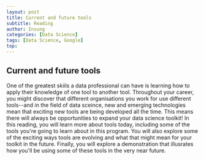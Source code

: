 ```yaml
---
layout: post
title: Current and future tools
subtitle: Reading
author: Insung
categories: [Data Science]
tags: [Data Science, Google]
top:
---
```

## Current and future tools

One of the greatest skiils a data professional can have is learning how to apply their knowledge of one tool to another tool. Throughout your career, you might discover that different organisations you work for use different tools--and in the field of data sceince, new and emerging technologies mean that exciting new tools are being developed all the time. This means there will always be opportunities to expand your data science toolkit! In this reading, you will learn more about tools today, including some of the tools you're going to learn about in this program. You will also explore some of the exciting ways tools are evolving and what that might mean for your toolkit in the future. Finally, you will explore a demonstration that illusrates how you'll be using some of these tools in the very near future.